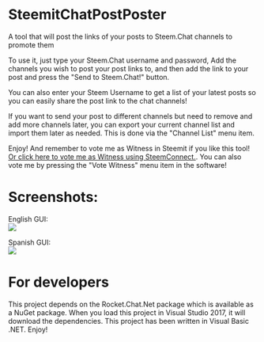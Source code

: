 # SteemitChatPostPoster
A tool that will post the links of your posts to Steem.Chat channels to promote them

To use it, just type your Steem.Chat username and password, Add the channels you wish to post your post links to, and then add the link to your post and press the "Send to Steem.Chat!" button.

You can also enter your Steem Username to get a list of your latest posts so you can easily share the post link to the chat channels!

If you want to send your post to different channels but need to remove and add more channels later, you can export your current channel list and import them later as needed. This is done via the "Channel List" menu item.

Enjoy! And remember to vote me as Witness in Steemit if you like this tool! [Or click here to vote me as Witness using SteemConnect.](https://v2.steemconnect.com/sign/account-witness-vote?witness=moisesmcardona&approve=1). You can also vote me by pressing the "Vote Witness" menu item in the software!

# Screenshots:
English GUI:  
![](https://ipfs.steem.place/ipfs/QmVg8zdctgNaSpA9HpzFkYuUgwFtTFaQvRDCgxi64v6tK4)

Spanish GUI:  
![](https://ipfs.steem.place/ipfs/Qmf2gbCbrS7o17mbo1RbrFDYr44UHVV2rvPc9QQusrATLA)

# For developers
This project depends on the Rocket.Chat.Net package which is available as a NuGet package. When you load this project in Visual Studio 2017, it will download the dependencies. This project has been written in Visual Basic .NET. Enjoy!